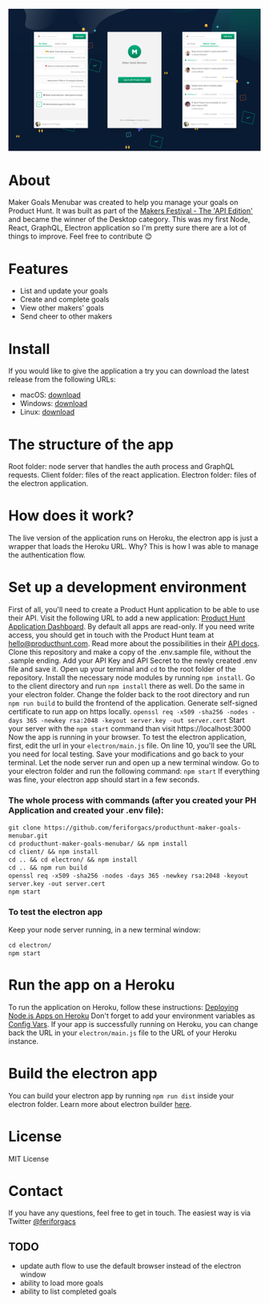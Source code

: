 ![Maker Goals Menubar Screens](_images/maker-goals-menubar.jpg)

# About
Maker Goals Menubar was created to help you manage your goals on Product Hunt. It was built as part of the [Makers Festival - The 'API Edition'](https://www.producthunt.com/makers-festival/product-hunt-api-2-0) and became the winner of the Desktop category.
This was my first Node, React, GraphQL, Electron application so I'm pretty sure there are a lot of things to improve. Feel free to contribute 😊


# Features
- List and update your goals
- Create and complete goals
- View other makers' goals
- Send cheer to other makers

# Install
If you would like to give the application a try you can download the latest release from the following URLs:
- macOS: [download](https://bit.ly/makergoalsmenubar)
- Windows: [download](https://bit.ly/makergoalswin)
- Linux: [download](https://bit.ly/makergoalslinux)

# The structure of the app
Root folder: node server that handles the auth process and GraphQL requests.
Client folder: files of the react application.
Electron folder: files of the electron application.

# How does it work?
The live version of the application runs on Heroku, the electron app is just a wrapper that loads the Heroku URL. Why? This is how I was able to manage the authentication flow.

# Set up a development environment
First of all, you'll need to create a Product Hunt application to be able to use their API. Visit the following URL to add a new application: [Product Hunt Application Dashboard](https://api.producthunt.com/v2/oauth/applications). By default all apps are read-only. If you need write access, you should get in touch with the Product Hunt team at hello@producthunt.com. Read more about the possibilities in their [API docs](https://api.producthunt.com/v2/docs).
Clone this repository and make a copy of the .env.sample file, without the .sample ending. Add your API Key and API Secret to the newly created .env file and save it.
Open up your terminal and `cd` to the root folder of the repository. Install the necessary node modules by running `npm install`. Go to the client directory and run `npm install` there as well. Do the same in your electron folder.
Change the folder back to the root directory and run `npm run build` to build the frontend of the application.
Generate self-signed certificate to run app on https locally. `openssl req -x509 -sha256 -nodes -days 365 -newkey rsa:2048 -keyout server.key -out server.cert`
Start your server with the `npm start` command than visit https://localhost:3000
Now the app is running in your browser.
To test the electron application, first, edit the url in your `electron/main.js` file. On line 10, you'll see the URL you need for local testing. Save your modifications and go back to your terminal. Let the node server run and open up a new terminal window. Go to your electron folder and run the following command: `npm start`
If everything was fine, your electron app should start in a few seconds.

### The whole process with commands (after you created your PH Application and created your .env file):
```
git clone https://github.com/feriforgacs/producthunt-maker-goals-menubar.git
cd producthunt-maker-goals-menubar/ && npm install
cd client/ && npm install
cd .. && cd electron/ && npm install
cd .. && npm run build
openssl req -x509 -sha256 -nodes -days 365 -newkey rsa:2048 -keyout server.key -out server.cert
npm start
```

### To test the electron app
Keep your node server running, in a new terminal window:
```
cd electron/
npm start
```

# Run the app on a Heroku
To run the application on Heroku, follow these instructions: [Deploying Node.js Apps on Heroku](https://devcenter.heroku.com/articles/deploying-nodejs)
Don't forget to add your environment variables as [Config Vars](https://devcenter.heroku.com/articles/config-vars).
If your app is successfully running on Heroku, you can change back the URL in your `electron/main.js` file to the URL of your Heroku instance.

# Build the electron app
You can build your electron app by running `npm run dist` inside your electron folder. Learn more about electron builder [here](https://www.electron.build/).

# License
MIT License

# Contact
If you have any questions, feel free to get in touch. The easiest way is via Twitter [@feriforgacs](https://twitter.com/feriforgacs)

## TODO
- update auth flow to use the default browser instead of the electron window
- ability to load more goals
- ability to list completed goals